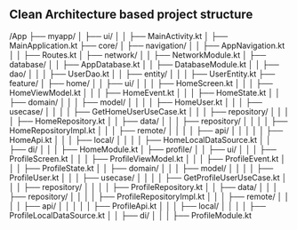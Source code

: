 ## Clean Architecture based project structure

/App
├── myapp/
│   ├── ui/
│   │   ├── MainActivity.kt
│   ├── MainApplication.kt
├── core/
│   ├── navigation/
│   │   ├── AppNavigation.kt
│   │   ├── Routes.kt
│   ├── network/
│   │   ├── NetworkModule.kt
│   ├── database/
│   │   ├── AppDatabase.kt
│   │   ├── DatabaseModule.kt
│   │   ├── dao/
│   │   │   ├── UserDao.kt
│   │   ├── entity/
│   │   │   ├── UserEntity.kt
├── feature/
│   ├── home/
│   │   ├── ui/
│   │   │   ├── HomeScreen.kt
│   │   │   ├── HomeViewModel.kt
│   │   │   ├── HomeEvent.kt
│   │   │   ├── HomeState.kt
│   │   ├── domain/
│   │   │   ├── model/
│   │   │   │   ├── HomeUser.kt
│   │   │   ├── usecase/
│   │   │   │   ├── GetHomeUserUseCase.kt
│   │   │   ├── repository/
│   │   │   │   ├── HomeRepository.kt
│   │   ├── data/
│   │   │   ├── repository/
│   │   │   │   ├── HomeRepositoryImpl.kt
│   │   │   ├── remote/
│   │   │   │   ├── api/
│   │   │   │   │   ├── HomeApi.kt
│   │   │   ├── local/
│   │   │   │   ├── HomeLocalDataSource.kt
│   │   ├── di/
│   │   │   ├── HomeModule.kt
│   ├── profile/
│   │   ├── ui/
│   │   │   ├── ProfileScreen.kt
│   │   │   ├── ProfileViewModel.kt
│   │   │   ├── ProfileEvent.kt
│   │   │   ├── ProfileState.kt
│   │   ├── domain/
│   │   │   ├── model/
│   │   │   │   ├── ProfileUser.kt
│   │   │   ├── usecase/
│   │   │   │   ├── GetProfileUserUseCase.kt
│   │   │   ├── repository/
│   │   │   │   ├── ProfileRepository.kt
│   │   ├── data/
│   │   │   ├── repository/
│   │   │   │   ├── ProfileRepositoryImpl.kt
│   │   │   ├── remote/
│   │   │   │   ├── api/
│   │   │   │   │   ├── ProfileApi.kt
│   │   │   ├── local/
│   │   │   │   ├── ProfileLocalDataSource.kt
│   │   ├── di/
│   │   │   ├── ProfileModule.kt